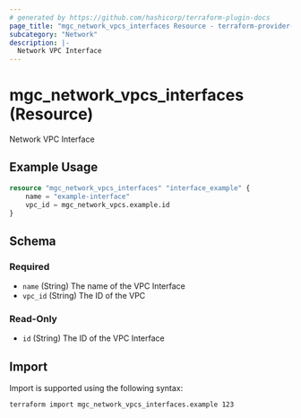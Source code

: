 ```yaml
---
# generated by https://github.com/hashicorp/terraform-plugin-docs
page_title: "mgc_network_vpcs_interfaces Resource - terraform-provider-mgc"
subcategory: "Network"
description: |-
  Network VPC Interface
---
```


# mgc_network_vpcs_interfaces (Resource)

Network VPC Interface

## Example Usage

```terraform
resource "mgc_network_vpcs_interfaces" "interface_example" {
    name = "example-interface"
    vpc_id = mgc_network_vpcs.example.id
}
```

<!-- schema generated by tfplugindocs -->
## Schema

### Required

- `name` (String) The name of the VPC Interface
- `vpc_id` (String) The ID of the VPC

### Read-Only

- `id` (String) The ID of the VPC Interface

## Import

Import is supported using the following syntax:

```shell
terraform import mgc_network_vpcs_interfaces.example 123
```
